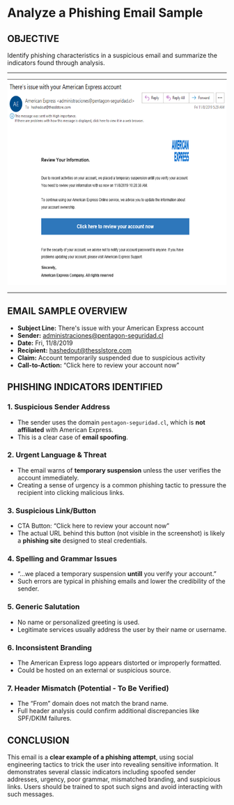 # Analyze a Phishing Email Sample

## OBJECTIVE  
Identify phishing characteristics in a suspicious email and summarize the indicators found through analysis.

---

<img width="669" height="472" alt="Image" src="https://github.com/Gautam-CyberSec/Analyze-a-Phishing-Email-Sample/blob/main/Screenshots/Screenshot%202025-09-24%20163549.png" />

---

## EMAIL SAMPLE OVERVIEW  
- **Subject Line:** There's issue with your American Express account  
- **Sender:** administraciones@pentagon-seguridad.cl  
- **Date:** Fri, 11/8/2019  
- **Recipient:** hashedout@thesslstore.com  
- **Claim:** Account temporarily suspended due to suspicious activity  
- **Call-to-Action:** “Click here to review your account now”

## PHISHING INDICATORS IDENTIFIED

### 1. Suspicious Sender Address
- The sender uses the domain `pentagon-seguridad.cl`, which is **not affiliated** with American Express.
- This is a clear case of **email spoofing**.

### 2. Urgent Language & Threat
- The email warns of **temporary suspension** unless the user verifies the account immediately.
- Creating a sense of urgency is a common phishing tactic to pressure the recipient into clicking malicious links.

### 3. Suspicious Link/Button
- CTA Button: “Click here to review your account now”
- The actual URL behind this button (not visible in the screenshot) is likely a **phishing site** designed to steal credentials.

### 4. Spelling and Grammar Issues
- “...we placed a temporary suspension **untill** you verify your account.”
- Such errors are typical in phishing emails and lower the credibility of the sender.

### 5. Generic Salutation
- No name or personalized greeting is used.
- Legitimate services usually address the user by their name or username.

### 6. Inconsistent Branding
- The American Express logo appears distorted or improperly formatted.
- Could be hosted on an external or suspicious source.

### 7. Header Mismatch (Potential - To Be Verified)
- The “From” domain does not match the brand name.
- Full header analysis could confirm additional discrepancies like SPF/DKIM failures.

## CONCLUSION  
This email is a **clear example of a phishing attempt**, using social engineering tactics to trick the user into revealing sensitive information. It demonstrates several classic indicators including spoofed sender addresses, urgency, poor grammar, mismatched branding, and suspicious links. Users should be trained to spot such signs and avoid interacting with such messages.
